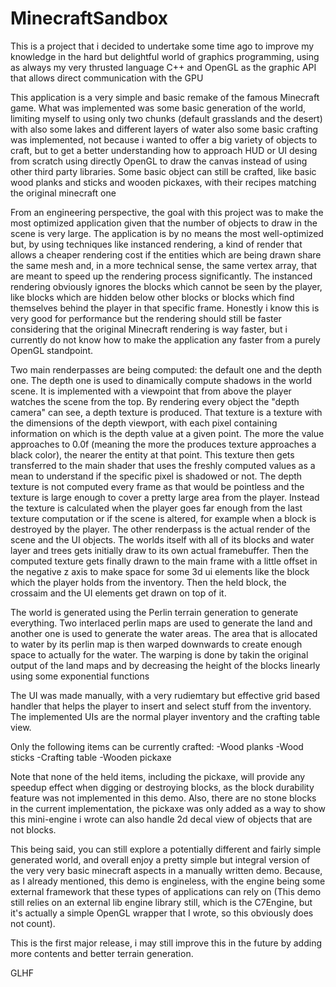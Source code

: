 # MinecraftSandbox

This is a project that i decided to undertake some time ago to improve my knowledge in the hard but delightful world
of graphics programming, using as always my very thrusted language C++ and OpenGL as the graphic API that allows direct
communication with the GPU

This application is a very simple and basic remake of the famous Minecraft game. What was implemented was some basic generation of the
world, limiting myself to using only two chunks (default grasslands and the desert) with also some lakes and different layers of water
also some basic crafting was implemented, not because i wanted to offer a big variety of objects to craft, but to get a better understanding
how to approach HUD or UI desing from scratch using directly OpenGL to draw the canvas instead of using other third party libraries.
Some basic object can still be crafted, like basic wood planks and sticks and wooden pickaxes, with their recipes matching the original minecraft one

From an engineering perspective, the goal with this project was to make the most optimized application given that the number of objects to draw in the scene
is very large. The application is by no means the most well-optimized but, by using techniques like instanced rendering, a kind of render that allows a cheaper
rendering cost if the entities which are being drawn share the same mesh and, in a more technical sense, the same vertex array, that are meant to speed up the
rendering process significantly. The instanced rendering obviously ignores the blocks which cannot be seen by the player, like blocks which are hidden below 
other blocks or blocks which find themselves behind the player in that specific frame. Honestly i know this is very good for performance but the rendering
should still be faster considering that the original Minecraft rendering is way faster, but i currently do not know how to make the application any faster
from a purely OpenGL standpoint.

Two main renderpasses are being computed: the default one and the depth one. The depth one is used to dinamically compute shadows in the world scene.
It is implemented with a viewpoint that from above the player watches the scene from the top. By rendering every object the "depth camera" can see,
a depth texture is produced. That texture is a texture with the dimensions of the depth viewport, with each pixel containing information on which is
the depth value at a given point. The more the value approaches to 0.0f (meaning the more the produces texture approaches a black color), the nearer the
entity at that point. This texture then gets transferred to the main shader that uses the freshly computed values as a mean to understand if the specific
pixel is shadowed or not. The depth texture is not computed every frame as that would be pointless and the texture is large enough to cover a pretty large area
from the player. Instead the texture is calculated when the player goes far enough from the last texture computation or if the scene is altered, 
for example when a block is destroyed by the player.
The other renderpass is the actual render of the scene and the UI objects. The worlds itself with all of its blocks and water layer and trees gets initially
draw to its own actual framebuffer. Then the computed texture gets finally drawn to the main frame with a little offset in the negative z axis to make space for 
some 3d ui elements like the block which the player holds from the inventory. Then the held block, the crossaim and the UI elements get drawn on top of it.

The world is generated using the Perlin terrain generation to generate everything. Two interlaced perlin maps are used to generate the land and another one
is used to generate the water areas. The area that is allocated to water by its perlin map is then warped downwards to create enough space to actually for the
water. The warping is done by takin the original output of the land maps and by decreasing the height of the blocks linearly using some exponential functions

The UI was made manually, with a very rudiemtary but effective grid based handler that helps the player to insert and select stuff from the inventory.
The implemented UIs are the normal player inventory and the crafting table view.

Only the following items can be currently crafted:
-Wood planks
-Wood sticks
-Crafting table
-Wooden pickaxe

Note that none of the held items, including the pickaxe, will provide any speedup effect when digging or destroying blocks, as the block durability feature
was not implemented in this demo. Also, there are no stone blocks in the current implementation, the pickaxe was only added as a way to show this mini-engine
i wrote can also handle 2d decal view of objects that are not blocks.

This being said, you can still explore a potentially different and fairly simple generated world, and overall enjoy a pretty simple but integral version
of the very very basic minecraft aspects in a manually written demo. Because, as I already mentioned, this demo is engineless, with the engine being some
external framework that these types of applications can rely on (This demo still relies on an external lib engine library still, which is the C7Engine, 
but it's actually a simple OpenGL wrapper that I wrote, so this obviously does not count).

This is the first major release, i may still improve this in the future by adding more contents and better terrain generation.

GLHF
